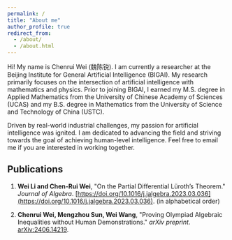 ```yaml
---
permalink: /
title: "About me"
author_profile: true
redirect_from: 
  - /about/
  - /about.html
---
```


Hi! My name is Chenrui Wei (魏陈锐). I am currently a researcher at the Beijing Institute for General Artificial Intelligence (BIGAI). My research primarily focuses on the intersection of artificial intelligence with mathematics and physics. Prior to joining BIGAI, I earned my M.S. degree in Applied Mathematics from the University of Chinese Academy of Sciences (UCAS) and my B.S. degree in Mathematics from the University of Science and Technology of China (USTC).

Driven by real-world industrial challenges, my passion for artificial intelligence was ignited. I am dedicated to advancing the field and striving towards the goal of achieving human-level intelligence. Feel free to email me if you are interested in working together.


## Publications
1. **Wei Li and Chen-Rui Wei**, "On the Partial Differential Lüroth’s Theorem." *Journal of Algebra*. [https://doi.org/10.1016/j.jalgebra.2023.03.036](https://doi.org/10.1016/j.jalgebra.2023.03.036). (in alphabetical order)

2. **Chenrui Wei, Mengzhou Sun, Wei Wang**, "Proving Olympiad Algebraic Inequalities without Human Demonstrations." *arXiv preprint*. [arXiv:2406.14219](https://arxiv.org/pdf/2406.14219).
